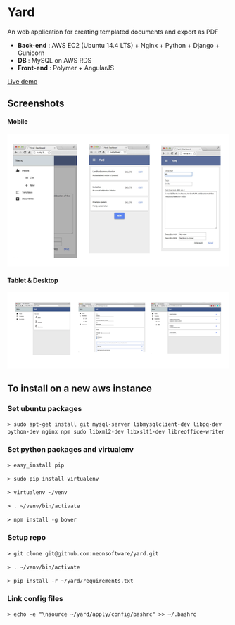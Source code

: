 # Yard

An web application for creating templated documents and export as PDF

* **Back-end** : AWS EC2 (Ubuntu 14.4 LTS) + Nginx + Python + Django + Gunicorn
* **DB** : MySQL on AWS RDS
* **Front-end** : Polymer + AngularJS

[Live demo](http://www.rusty.blue)

## Screenshots

#### Mobile
![ciao](https://github.com/neonsoftware/yard/blob/master/img/mobile.png)

#### Tablet & Desktop
![ciao](https://github.com/neonsoftware/yard/blob/master/img/desktop.png)


## To install on a new aws instance

### Set ubuntu packages

```> sudo apt-get install git mysql-server libmysqlclient-dev libpq-dev python-dev nginx npm sudo libxml2-dev libxslt1-dev libreoffice-writer```

### Set python packages and virtualenv

```> easy_install pip```

```> sudo pip install virtualenv```

```> virtualenv ~/venv```

```> . ~/venv/bin/activate```

```> npm install -g bower```


### Setup repo
```> git clone git@github.com:neonsoftware/yard.git```

```> . ~/venv/bin/activate```

```> pip install -r ~/yard/requirements.txt```

### Link config files

```> echo -e "\nsource ~/yard/apply/config/bashrc" >> ~/.bashrc```
